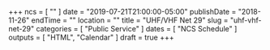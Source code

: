 +++
ncs = [ "" ]
date = "2019-07-21T21:00:00-05:00"
publishDate = "2018-11-26"
endTime = ""
location = ""
title = "UHF/VHF Net 29"
slug = "uhf-vhf-net-29"
categories = [ "Public Service" ]
dates = [ "NCS Schedule" ]
outputs = [ "HTML", "Calendar" ]
draft = true
+++
